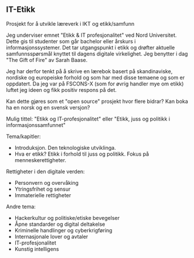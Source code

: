 ## IT-Etikk
Prosjekt for å utvikle læreverk i IKT og etikk/samfunn

Jeg underviser emnet "Etikk & IT profesjonalitet" ved Nord Universitet. Dette gis til studenter som går bachelor eller årskurs i informasjonssystemer. Det tar utgangspunkt i etikk og drøfter aktuelle samfunnsspørsmål knyttet til dagens digitale virkelighet. Jeg benytter i dag "The Gift of Fire" av Sarah Baase.

Jeg har derfor tenkt på å skrive en lærebok basert på skandinaviske, nordiske og europeiske forhold og som har med disse temaene og som er oppdatert. Da jeg var på FSCONS-X (som for øvrig handler mye om etikk) luftet jeg ideen og fikk positiv respons på det. 

Kan dette gjøres som et "open source" prosjekt hvor flere bidrar? Kan boka ha en norsk og en svensk versjon? 

Mulig tittel: 
"Etikk og IT-profesjonalitet" eller
"Etikk, juss og politikk i informasjonssamfunnet"

Tema/kapitler: 
 * Introduksjon. Den teknologiske utviklinga.
 * Hva er etikk? Etikk i forhold til juss og politikk. Fokus på menneskerettigheter. 

Rettigheter i den digitale verden:
 * Personvern og overvåking
 * Ytringsfrihet og sensur
 * Immaterielle rettigheter
 
Andre tema:
 * Hackerkultur og politiske/etiske bevegelser
 * Åpne standarder og digital deltakelse
 * Kriminelle handlinger og cyberkrigføring
 * Internasjonale lover og avtaler
 * IT-profesjonalitet
 * Kunstig intelligens

